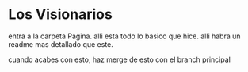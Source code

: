 # Los Visionarios

entra a la carpeta Pagina. alli esta todo lo basico que hice. alli habra un readme mas detallado que este.

cuando acabes con esto, haz merge de esto con el branch principal
